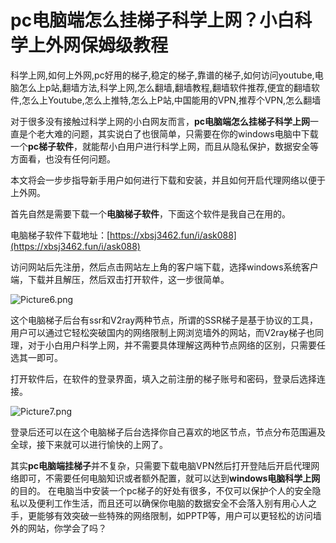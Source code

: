 # pc电脑端怎么挂梯子科学上网？小白科学上外网保姆级教程
科学上网,如何上外网,pc好用的梯子,稳定的梯子,靠谱的梯子,如何访问youtube,电脑怎么上p站,翻墙方法,科学上网,怎么翻墙,翻墙教程,翻墙软件推荐,便宜的翻墙软件,怎么上Youtube,怎么上推特,怎么上P站,中国能用的VPN,推荐个VPN,怎么翻墙

对于很多没有接触过科学上网的小白网友而言，**pc电脑端怎么挂梯子科学上网**一直是个老大难的问题，其实说白了也很简单，只需要在你的windows电脑中下载一个**pc梯子软件**，就能帮小白用户进行科学上网，而且从隐私保护，数据安全等方面看，也没有任何问题。

本文将会一步步指导新手用户如何进行下载和安装，并且如何开启代理网络以便于上外网。

首先自然是需要下载一个**电脑梯子软件**，下面这个软件是我自己在用的。

电脑梯子软件下载地址：[https://xbsj3462.fun/i/ask088](https://xbsj3462.fun/i/ask088)

访问网站后先注册，然后点击网站左上角的客户端下载，选择windows系统客户端，下载并且解压，然后双击打开软件，这一步很简单。

![Picture6.png](https://s2.loli.net/2023/06/19/HvhA6jLTKwgfRiG.png)


这个电脑梯子后台有ssr和V2ray两种节点，所谓的SSR梯子是基于协议的工具，用户可以通过它轻松突破国内的网络限制上网浏览墙外的网站，而V2ray梯子也同理，对于小白用户科学上网，并不需要具体理解这两种节点网络的区别，只需要任选其一即可。

打开软件后，在软件的登录界面，填入之前注册的梯子账号和密码，登录后选择连接。

![Picture7.png](https://s2.loli.net/2023/06/19/PAQv89DynToi6kg.png)

登录后还可以在这个电脑梯子后台选择你自己喜欢的地区节点，节点分布范围遍及全球，接下来就可以进行愉快的上网了。

其实**pc电脑端挂梯子**并不复杂，只需要下载电脑VPN然后打开登陆后开启代理网络即可，不需要任何电脑知识或者额外配置，就可以达到**windows电脑科学上网**的目的。
在电脑当中安装一个pc梯子的好处有很多，不仅可以保护个人的安全隐私以及便利工作生活，而且还可以确保你电脑的数据安全不会落入别有用心人之手，更能够有效突破一些特殊的网络限制，如PPTP等，用户可以更轻松的访问墙外的网站，你学会了吗？
